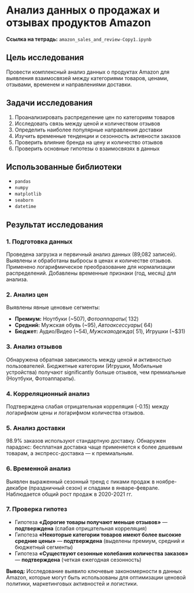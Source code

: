 # Анализ данных о продажах и отзывах продуктов Amazon

**Ссылка на тетрадь:** `amazon_sales_and_review-Copy1.ipynb`

## Цель исследования

Провести комплексный анализ данных о продуктах Amazon для выявления взаимосвязей между категориями товаров, ценами, отзывами, временем и направлениями доставки.

## Задачи исследования

1.  Проанализировать распределение цен по категориям товаров
2.  Исследовать связь между ценой и количеством отзывов
3.  Определить наиболее популярные направления доставки
4.  Изучить временные тенденции и сезонность активности заказов
5.  Проверить влияние бренда на цену и количество отзывов
6.  Проверить основные гипотезы о взаимосвязях в данных

## Использованные библиотеки

- `pandas`
- `numpy` 
- `matplotlib`
- `seaborn`
- `datetime`

## Результат исследования

### 1. Подготовка данных
Проведена загрузка и первичный анализ данных (89,082 записей). Выявлены и обработаны выбросы в ценах и количестве отзывов. Применено логарифмическое преобразование для нормализации распределений. Добавлены временные признаки (год, месяц) для анализа.

### 2. Анализ цен
Выявлены явные ценовые сегменты:
- **Премиум:** Ноутбуки (~$507), Фотоаппараты (~$132)
- **Средний:** Мужская обувь (~$95), Автоаксессуары (~$64)
- **Бюджет:** Аудио/Видео (~$54), Мужская одежда (~$51), Игрушки (~$31)

### 3. Анализ отзывов
Обнаружена обратная зависимость между ценой и активностью пользователей. Бюджетные категории (Игрушки, Мобильные устройства) получают significantly больше отзывов, чем премиальные (Ноутбуки, Фотоаппараты).

### 4. Корреляционный анализ
Подтверждена слабая отрицательная корреляция (-0.15) между логарифмом цены и логарифмом количества отзывов.

### 5. Анализ доставки
98.9% заказов используют стандартную доставку. Обнаружен парадокс: бесплатная доставка чаще применяется к более дешевым товарам, а экспресс-доставка — к премиальным.

### 6. Временной анализ
Выявлен выраженный сезонный тренд с пиками продаж в ноябре-декабре (праздничный сезон) и спадами в январе-феврале. Наблюдается общий рост продаж в 2020-2021 гг.

### 7. Проверка гипотез
- Гипотеза **«Дорогие товары получают меньше отзывов»** — **подтверждена** (слабая отрицательная корреляция)
- Гипотеза **«Некоторые категории товаров имеют более высокие средние цены»** — **подтверждена** (выделены премиум, средний и бюджетный сегменты)
- Гипотеза **«Существуют сезонные колебания количества заказов»** — **подтверждена** (четкая ежегодная сезонность)

**Вывод:** Исследование выявило ключевые закономерности в данных Amazon, которые могут быть использованы для оптимизации ценовой политики, маркетинговых активностей и логистики.
